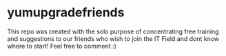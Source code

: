 # yumupgradefriends
This repo was created with the solo purpose of concentrating free training and suggestions to our friends who wish to join the IT Field and dont know where to start! Feel free to comment :)
